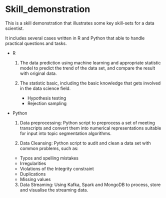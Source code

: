 # Skill_demonstration

This is a skill demonstration that illustrates some key skill-sets for a data scientist.

It includes several cases written in R and Python that able to handle practical questions and tasks.

- R
  1. The data prediction using machine learning and appropriate statistic model to predict the trend of the data set, and compare the result with original data. 

  2. The statistic basic, including the basic knowledge that gets involved in the data science field.
     - Hypothesis testing
     - Rejection sampling
     
     
- Python
  1. Data preprocessing: Python script to preprocess a set of meeting transcripts and convert them into numerical representations
  suitable for input into topic segmentation algorithms.
  
  2. Data Cleansing: Python script to audit and clean a data set with common problems, such as:
    - Typos and spelling mistakes 
    - Irregularities
    - Violations of the Integrity constraint
    - Duplications
    - Missing values
    
    
  3. Data Streaming: Using Kafka, Spark and MongoDB to process, store and visualise the streaming data.

